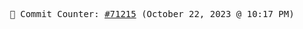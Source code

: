 <p align="center">
    <samp>
        📮 Commit Counter: <a href="https://github.com/Javascript-void0/Javascript-void0/commits/main">#71215</a> (October 22, 2023 @ 10:17 PM)
    </samp>
</p>